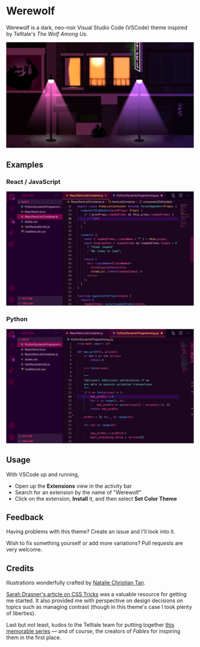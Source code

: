 # Werewolf

Werewolf is a dark, neo-noir Visual Studio Code (VSCode) theme inspired by Telltale's _The Wolf Among Us_.

![Banner](assets/banner.png)

## Examples

### React / JavaScript
![React Example](assets/demo-react-js.png)

### Python
![Vue Example](assets/demo-python.png)

## Usage

With VSCode up and running,
- Open up the __Extensions__ view in the activity bar
- Search for an extension by the name of "Werewolf"
- Click on the extension, __Install__ it, and then select __Set Color Theme__

## Feedback

Having problems with this theme? Create an issue and I'll look into it.

Wish to fix something yourself or add more variations? Pull requests are very welcome.

## Credits

Illustrations wonderfully crafted by [Natalie Christian Tan](https://nataliechristiantan.com/work).

[Sarah Drasner's article on CSS Tricks](https://css-tricks.com/creating-a-vs-code-theme/) was a valuable resource for getting me started. It also provided me with perspective on design decisions on topics such as managing contrast (though in this theme's case I took plenty of liberties).

Last but not least, kudos to the Telltale team for putting together [this memorable series](https://www.youtube.com/watch?v=_htfCzTjCpA) — and of course, the creators of _Fables_ for inspiring them in the first place.
